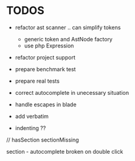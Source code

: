 # TODOS

- refactor ast scanner .. can simplify tokens
   - generic token and AstNode factory
   - use php Expression
- refactor project support
- prepare benchmark test
- prepare real tests

- correct autocomplete in unecessary situation

- handle escapes in blade
- add verbatim

- indenting ??

//
hasSection
sectionMissing

section - autocomplete broken on double click

